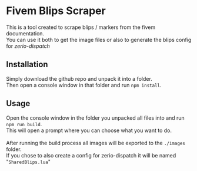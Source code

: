 # Fivem Blips Scraper

This is a tool created to scrape blips / markers from the fivem documentation.<br>
You can use it both to get the image files or also to generate the blips config for _zerio-dispatch_

## Installation

Simply download the github repo and unpack it into a folder.<br>
Then open a console window in that folder and run `npm install`.

## Usage

Open the console window in the folder you unpacked all files into and run `npm run build`.<br>
This will open a prompt where you can choose what you want to do.
<br><br>
After running the build process all images will be exported to the `./images` folder.<br>
If you chose to also create a config for zerio-dispatch it will be named "`SharedBlips.lua`"
